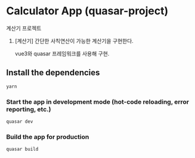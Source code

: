 # Calculator App (quasar-project)

계산기 프로젝트

1. [계산기] 간단한 사칙연산이 가능한 계산기을 구현한다.
   
   vue3와 quasar 프레임워크를 사용해 구현.

## Install the dependencies

```bash
yarn
```

### Start the app in development mode (hot-code reloading, error reporting, etc.)

```bash
quasar dev
```

### Build the app for production

```bash
quasar build
```

